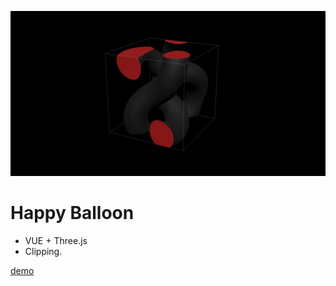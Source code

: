 [![Screenshot](./public/screenshot.webp)]()

# Happy Balloon

-   VUE + Three.js
-   Clipping.

[demo]()
